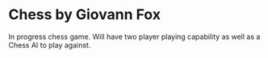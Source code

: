 # Chess by Giovann Fox
In progress chess game.  Will have two player playing capability as well as a Chess AI to play against.  
